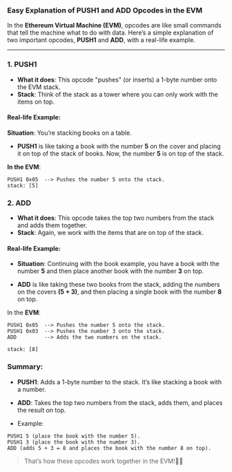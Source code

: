 ### Easy Explanation of **PUSH1** and **ADD** Opcodes in the EVM

In the **Ethereum Virtual Machine (EVM)**, opcodes are like small commands that tell the machine what to do with data. Here’s a simple explanation of two important opcodes, **PUSH1** and **ADD**, with a real-life example.

---

### 1. **PUSH1**
- **What it does**: This opcode "pushes" (or inserts) a 1-byte number onto the EVM stack.
- **Stack**: Think of the stack as a tower where you can only work with the items on top.

#### Real-life Example:
**Situation**: You’re stacking books on a table.

- **PUSH1** is like taking a book with the number **5** on the cover and placing it on top of the stack of books. Now, the number **5** is on top of the stack.

**In the EVM**:
```text
PUSH1 0x05  --> Pushes the number 5 onto the stack.
stack: [5]
```

### 2. ADD
- **What it does**: This opcode takes the top two numbers from the stack and adds them together.
- **Stack**: Again, we work with the items that are on top of the stack.

#### Real-life Example:
- **Situation**: Continuing with the book example, you have a book with the number **5** and then place another book with the number **3** on top.

- **ADD** is like taking these two books from the stack, adding the numbers on the covers **(5 + 3)**, and then placing a single book with the number **8** on top.

In the **EVM**:
```text
PUSH1 0x05  --> Pushes the number 5 onto the stack.
PUSH1 0x03  --> Pushes the number 3 onto the stack.
ADD         --> Adds the two numbers on the stack.

stack: [8]
```

### Summary:
- **PUSH1**: Adds a 1-byte number to the stack. It’s like stacking a book with a number.
- **ADD**: Takes the top two numbers from the stack, adds them, and places the result on top.

- Example:
```text
PUSH1 5 (place the book with the number 5).
PUSH1 3 (place the book with the number 3).
ADD (adds 5 + 3 = 8 and places the book with the number 8 on top).
```
> That’s how these opcodes work together in the EVM!📝✨